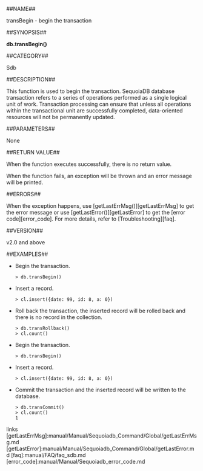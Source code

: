 ##NAME##

transBegin - begin the transaction

##SYNOPSIS##

**db.transBegin()**

##CATEGORY##

Sdb

##DESCRIPTION##

This function is used to begin the transaction. SequoiaDB database transaction refers to a series of operations performed as a single logical unit of work. Transaction processing can ensure that unless all operations within the transactional unit are successfully completed, data-oriented resources will not be permanently updated.

##PARAMETERS##

None

##RETURN VALUE##

When the function executes successfully, there is no return value.

When the function fails, an exception will be thrown and an error message will be printed.

##ERRORS##

When the exception happens, use [getLastErrMsg()][getLastErrMsg] to get the error message or use [getLastError()][getLastError] to get the [error code][error_code]. For more details, refer to [Troubleshooting][faq].

##VERSION##

v2.0 and above

##EXAMPLES##

* Begin the transaction.

	```lang-javascript
	> db.transBegin()
	```

* Insert a record.

	```lang-javascript
	> cl.insert({date: 99, id: 8, a: 0})
	```

* Roll back the transaction, the inserted record will be rolled back and there is no record in the collection.

	```lang-javascript
	> db.transRollback()
	> cl.count()
	```

* Begin the transaction.

	```lang-javascript
	> db.transBegin()
	```

* Insert a record.

	```lang-javascript
	> cl.insert({date: 99, id: 8, a: 0})
	```

* Commit the transaction and the inserted record will be written to the database.

	```lang-javascript
	> db.transCommit()
	> cl.count()
	1
	```


[^_^]:
   links
[getLastErrMsg]:manual/Manual/Sequoiadb_Command/Global/getLastErrMsg.md
[getLastError]:manual/Manual/Sequoiadb_Command/Global/getLastError.md
[faq]:manual/FAQ/faq_sdb.md
[error_code]:manual/Manual/Sequoiadb_error_code.md